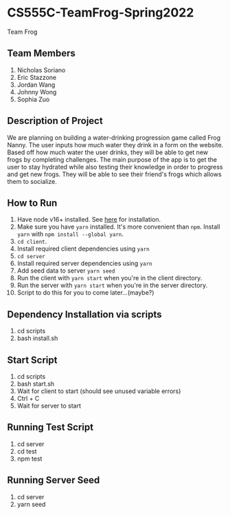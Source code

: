 # CS555C-TeamFrog-Spring2022
Team Frog

## Team Members
1. Nicholas Soriano
2. Eric Stazzone
3. Jordan Wang
4. Johnny Wong
5. Sophia Zuo
## Description of Project
We are planning on building a water-drinking progression game called Frog Nanny. The user inputs how much water they drink in a form on the website. Based off how much water the user drinks, they will be able to get new frogs by completing challenges. The main purpose of the app is to get the user to stay hydrated while also testing their knowledge in order to progress and get new frogs. They will be able to see their friend's frogs which allows them to socialize.
## How to Run
1. Have node v16+ installed. See [here](https://nodejs.org/en/download/current/) for installation.
2. Make sure you have `yarn` installed. It's more convenient than `npm`. Install `yarn` with `npm install --global yarn`.
3. `cd client`.
4. Install required client dependencies using `yarn`
5. `cd server`
6. Install required server dependencies using `yarn`
7. Add seed data to server `yarn seed`
8. Run the client with `yarn start` when you're in the client directory.
9. Run the server with `yarn start` when you're in the server directory.
10. Script to do this for you to come later...(maybe?)

## Dependency Installation via scripts
1. cd scripts
2. bash install.sh

## Start Script
1. cd scripts
2. bash start.sh
3. Wait for client to start (should see unused variable errors)
4. Ctrl + C
5. Wait for server to start

## Running Test Script
1. cd server
2. cd test
3. npm test

## Running Server Seed
1. cd server
2. yarn seed
